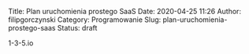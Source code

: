 Title: Plan uruchomienia prostego SaaS
Date: 2020-04-25 11:26
Author: filipgorczynski
Category: Programowanie
Slug: plan-uruchomienia-prostego-saas
Status: draft

1-3-5.io

